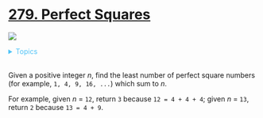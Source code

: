 # [279. Perfect Squares](https://leetcode.com/problems/perfect-squares/description/)


![](https://img.shields.io/badge/Difficulty-Medium-F8AF40.svg)

<details>
<summary style="color:#4FC3F7">Topics</summary>

* [`Math`](https://leetcode.com/tag/math/)
* [`Dynamic Programming`](https://leetcode.com/tag/dynamic-programming/)
* [`Breadth-first Search`](https://leetcode.com/tag/breadth-first-search/)

</details>
<br />


Given a positive integer _n_, find the least number of perfect square numbers (for example, `1, 4, 9, 16, ...`) which sum to _n_.

For example, given _n_ = `12`, return `3` because `12 = 4 + 4 + 4`; given _n_ = `13`, return `2` because `13 = 4 + 9`.